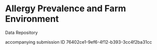 # Allergy Prevalence and Farm Environment

Data Repository

accompanying submission ID 76402ce1-9ef6-4f12-b393-3cc4f2ba31cc
